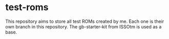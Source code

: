 # test-roms

This repository aims to store all test ROMs created by me. Each one is their own branch in this repository. The gb-starter-kit from ISSOtm is used as a base.

